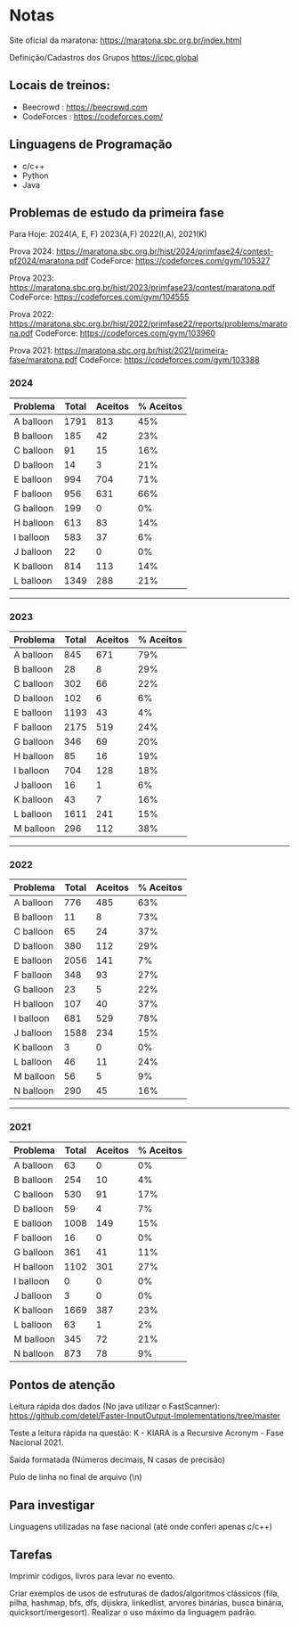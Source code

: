 # Notas

Site oficial da maratona: https://maratona.sbc.org.br/index.html

Definição/Cadastros dos Grupos
https://icpc.global

## Locais de treinos:

* Beecrowd : https://beecrowd.com
* CodeForces : https://codeforces.com/

## Linguagens de Programação

* c/c++
* Python
* Java

## Problemas de estudo da primeira fase

Para Hoje: 2024(A, E, F) 2023(A,F) 2022(I,A), 2021(K)

Prova 2024: https://maratona.sbc.org.br/hist/2024/primfase24/contest-pf2024/maratona.pdf
CodeForce: https://codeforces.com/gym/105327

Prova 2023: https://maratona.sbc.org.br/hist/2023/primfase23/contest/maratona.pdf
CodeForce: https://codeforces.com/gym/104555

Prova 2022: https://maratona.sbc.org.br/hist/2022/primfase22/reports/problems/maratona.pdf
CodeForce: https://codeforces.com/gym/103960

Prova 2021: https://maratona.sbc.org.br/hist/2021/primeira-fase/maratona.pdf
CodeForce: https://codeforces.com/gym/103388

### 2024

| Problema  | Total | Aceitos | % Aceitos |
|-----------|-------|---------|-----------|
| A balloon | 1791  | 813     | 45%       |
| B balloon | 185   | 42      | 23%       |
| C balloon | 91    | 15      | 16%       |
| D balloon | 14    | 3       | 21%       |
| E balloon | 994   | 704     | 71%       |
| F balloon | 956   | 631     | 66%       |
| G balloon | 199   | 0       | 0%        |
| H balloon | 613   | 83      | 14%       |
| I balloon | 583   | 37      | 6%        |
| J balloon | 22    | 0       | 0%        |
| K balloon | 814   | 113     | 14%       |
| L balloon | 1349  | 288     | 21%       |

---

### 2023

| Problema  | Total | Aceitos | % Aceitos |
|-----------|-------|---------|-----------|
| A balloon | 845   | 671     | 79%       |
| B balloon | 28    | 8       | 29%       |
| C balloon | 302   | 66      | 22%       |
| D balloon | 102   | 6       | 6%        |
| E balloon | 1193  | 43      | 4%        |
| F balloon | 2175  | 519     | 24%       |
| G balloon | 346   | 69      | 20%       |
| H balloon | 85    | 16      | 19%       |
| I balloon | 704   | 128     | 18%       |
| J balloon | 16    | 1       | 6%        |
| K balloon | 43    | 7       | 16%       |
| L balloon | 1611  | 241     | 15%       |
| M balloon | 296   | 112     | 38%       |

---

### 2022

| Problema  | Total | Aceitos | % Aceitos |
|-----------|-------|---------|-----------|
| A balloon | 776   | 485     | 63%       |
| B balloon | 11    | 8       | 73%       |
| C balloon | 65    | 24      | 37%       |
| D balloon | 380   | 112     | 29%       |
| E balloon | 2056  | 141     | 7%        |
| F balloon | 348   | 93      | 27%       |
| G balloon | 23    | 5       | 22%       |
| H balloon | 107   | 40      | 37%       |
| I balloon | 681   | 529     | 78%       |
| J balloon | 1588  | 234     | 15%       |
| K balloon | 3     | 0       | 0%        |
| L balloon | 46    | 11      | 24%       |
| M balloon | 56    | 5       | 9%        |
| N balloon | 290   | 45      | 16%       |

---

### 2021

| Problema  | Total | Aceitos | % Aceitos |
|-----------|-------|---------|-----------|
| A balloon | 63    | 0       | 0%        |
| B balloon | 254   | 10      | 4%        |
| C balloon | 530   | 91      | 17%       |
| D balloon | 59    | 4       | 7%        |
| E balloon | 1008  | 149     | 15%       |
| F balloon | 16    | 0       | 0%        |
| G balloon | 361   | 41      | 11%       |
| H balloon | 1102  | 301     | 27%       |
| I balloon | 0     | 0       | 0%        |
| J balloon | 3     | 0       | 0%        |
| K balloon | 1669  | 387     | 23%       |
| L balloon | 63    | 1       | 2%        |
| M balloon | 345   | 72      | 21%       |
| N balloon | 873   | 78      | 9%        |



## Pontos de atenção

Leitura rápida dos dados (No java utilizar o FastScanner): https://github.com/detel/Faster-InputOutput-Implementations/tree/master

Teste a leitura rápida na questão: K - KIARA is a Recursive Acronym - Fase Nacional 2021.

Saída formatada (Números decimais, N casas de precisão)

Pulo de linha no final de arquivo (\n)

## Para investigar

Linguagens utilizadas na fase nacional (até onde conferi apenas c/c++)

## Tarefas

Imprimir códigos, livros para levar no evento.

Criar exemplos de usos de estruturas de dados/algoritmos clássicos (fila, pilha, hashmap, bfs, dfs, dijiskra, linkedlist, arvores binárias, busca binária, quicksort/mergesort). Realizar o uso máximo da linguagem padrão.